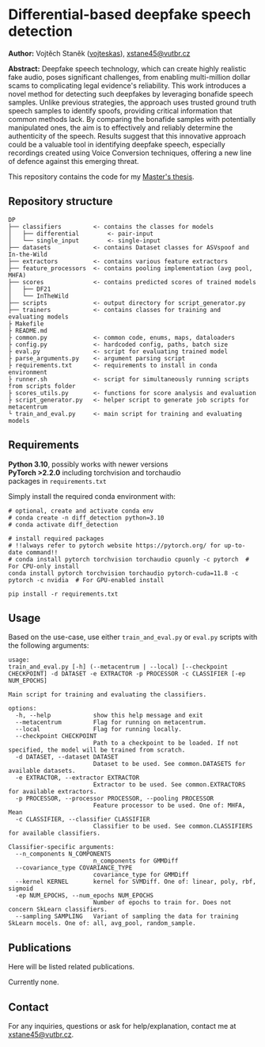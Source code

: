# Differential-based deepfake speech detection

**Author:** Vojtěch Staněk ([vojteskas](https://github.com/vojteskas)), xstane45@vutbr.cz

**Abstract:** Deepfake speech technology, which can create highly realistic fake audio, poses significant challenges, from enabling multi-million dollar scams to complicating legal evidence's reliability. This work introduces a novel method for detecting such deepfakes by leveraging bonafide speech samples. Unlike previous strategies, the approach uses trusted ground truth speech samples to identify spoofs, providing critical information that common methods lack. By comparing the bonafide samples with potentially manipulated ones, the aim is to effectively and reliably determine the authenticity of the speech. Results suggest that this innovative approach could be a valuable tool in identifying deepfake speech, especially recordings created using Voice Conversion techniques, offering a new line of defence against this emerging threat.

This repository contains the code for my [Master's thesis](https://www.vut.cz/studenti/zav-prace/detail/152826).

## Repository structure

```
DP
├── classifiers         <- contains the classes for models
│   ├── differential        <- pair-input
│   └── single_input        <- single-input
├── datasets            <- contains Dataset classes for ASVspoof and In-the-Wild
├── extractors          <- contains various feature extractors
├── feature_processors  <- contains pooling implementation (avg pool, MHFA)
├── scores              <- contains predicted scores of trained models
│   ├── DF21
│   └── InTheWild
├── scripts             <- output directory for script_generator.py
├── trainers            <- contains classes for training and evaluating models
├ Makefile
├ README.md
├ common.py             <- common code, enums, maps, dataloaders
├ config.py             <- hardcoded config, paths, batch size
├ eval.py               <- script for evaluating trained model
├ parse_arguments.py    <- argument parsing script
├ requirements.txt      <- requirements to install in conda environment
├ runner.sh             <- script for simultaneously running scripts from scripts folder
├ scores_utils.py       <- functions for score analysis and evaluation
├ script_generator.py   <- helper script to generate job scripts for metacentrum
└ train_and_eval.py     <- main script for training and evaluating models
```

## Requirements

**Python 3.10**, possibly works with newer versions\
**PyTorch >2.2.0** including torchvision and torchaudio \
packages in `requirements.txt`

Simply install the required conda environment with:

```
# optional, create and activate conda env
# conda create -n diff_detection python=3.10
# conda activate diff_detection

# install required packages
# !!always refer to pytorch website https://pytorch.org/ for up-to-date command!!
# conda install pytorch torchvision torchaudio cpuonly -c pytorch  # For CPU-only install
conda install pytorch torchvision torchaudio pytorch-cuda=11.8 -c pytorch -c nvidia  # For GPU-enabled install

pip install -r requirements.txt
```

## Usage

Based on the use-case, use either `train_and_eval.py` or `eval.py` scripts with the following arguments:

```
usage: 
train_and_eval.py [-h] (--metacentrum | --local) [--checkpoint CHECKPOINT] -d DATASET -e EXTRACTOR -p PROCESSOR -c CLASSIFIER [-ep NUM_EPOCHS]

Main script for training and evaluating the classifiers.

options:
  -h, --help            show this help message and exit
  --metacentrum         Flag for running on metacentrum.
  --local               Flag for running locally.
  --checkpoint CHECKPOINT
                        Path to a checkpoint to be loaded. If not specified, the model will be trained from scratch.
  -d DATASET, --dataset DATASET
                        Dataset to be used. See common.DATASETS for available datasets.
  -e EXTRACTOR, --extractor EXTRACTOR
                        Extractor to be used. See common.EXTRACTORS for available extractors.
  -p PROCESSOR, --processor PROCESSOR, --pooling PROCESSOR
                        Feature processor to be used. One of: MHFA, Mean
  -c CLASSIFIER, --classifier CLASSIFIER
                        Classifier to be used. See common.CLASSIFIERS for available classifiers.

Classifier-specific arguments:
  --n_components N_COMPONENTS
                        n_components for GMMDiff
  --covariance_type COVARIANCE_TYPE
                        covariance_type for GMMDiff
  --kernel KERNEL       kernel for SVMDiff. One of: linear, poly, rbf, sigmoid
  -ep NUM_EPOCHS, --num_epochs NUM_EPOCHS
                        Number of epochs to train for. Does not concern SkLearn classifiers.
  --sampling SAMPLING   Variant of sampling the data for training SkLearn mocels. One of: all, avg_pool, random_sample.
```

## Publications

Here will be listed related publications.

Currently none.

## Contact

For any inquiries, questions or ask for help/explanation, contact me at xstane45@vutbr.cz.
